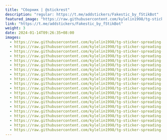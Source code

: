 ```yaml
---
title: "Сборник | @stickrest"
description: "regular: https://t.me/addstickers/Fakestic_by_fStikBot"
featured_image: "https://raw.githubusercontent.com/kylelin1998/tg-sticker-spreading-worldwide-images/main/img/fae5bc32-370f-43fd-bbea-23a4ed0abcda.jpg"
link: "https://t.me/addstickers/Fakestic_by_fStikBot"
weight: 3
date: 2024-01-14T09:26:35+08:00
images:
  - https://raw.githubusercontent.com/kylelin1998/tg-sticker-spreading-worldwide-images/main/img/fae5bc32-370f-43fd-bbea-23a4ed0abcda.jpg
  - https://raw.githubusercontent.com/kylelin1998/tg-sticker-spreading-worldwide-images/main/img/b3e9c5ab-08dd-4530-a3e4-d1aaaac21057.jpg
  - https://raw.githubusercontent.com/kylelin1998/tg-sticker-spreading-worldwide-images/main/img/f345d7cb-9c25-4252-91ad-b9f56193cf68.jpg
  - https://raw.githubusercontent.com/kylelin1998/tg-sticker-spreading-worldwide-images/main/img/a6850e6b-48d9-4a4e-b440-514b879de94f.jpg
  - https://raw.githubusercontent.com/kylelin1998/tg-sticker-spreading-worldwide-images/main/img/48442121-77e9-453c-b29d-1ef86a07ee90.jpg
  - https://raw.githubusercontent.com/kylelin1998/tg-sticker-spreading-worldwide-images/main/img/a08d23a0-09a6-43b8-86a8-7f891b8e1753.jpg
  - https://raw.githubusercontent.com/kylelin1998/tg-sticker-spreading-worldwide-images/main/img/d4b1747c-7677-4ffb-b768-d24b70f443dc.jpg
  - https://raw.githubusercontent.com/kylelin1998/tg-sticker-spreading-worldwide-images/main/img/880a780e-21af-4d0c-b6f7-721b5f0260dc.jpg
  - https://raw.githubusercontent.com/kylelin1998/tg-sticker-spreading-worldwide-images/main/img/6c8089fb-68ee-451a-8e21-7f81306ab583.jpg
  - https://raw.githubusercontent.com/kylelin1998/tg-sticker-spreading-worldwide-images/main/img/0b032f50-0b4e-4505-bc8d-87831f2ac0ff.jpg
  - https://raw.githubusercontent.com/kylelin1998/tg-sticker-spreading-worldwide-images/main/img/905a4e81-12ac-40d0-a8dc-c92c5427b7b1.jpg
  - https://raw.githubusercontent.com/kylelin1998/tg-sticker-spreading-worldwide-images/main/img/21bf866a-8ab0-4b48-97c2-4fb4625c6529.jpg
  - https://raw.githubusercontent.com/kylelin1998/tg-sticker-spreading-worldwide-images/main/img/f202b7bc-946a-48e5-b00d-f68429fcfdb0.jpg
  - https://raw.githubusercontent.com/kylelin1998/tg-sticker-spreading-worldwide-images/main/img/fbd4656d-3557-4e0c-9673-782891ddcba9.jpg
  - https://raw.githubusercontent.com/kylelin1998/tg-sticker-spreading-worldwide-images/main/img/ffc09bdb-76a6-466c-b546-6f95572a018b.jpg
  - https://raw.githubusercontent.com/kylelin1998/tg-sticker-spreading-worldwide-images/main/img/373bed88-bc3d-4457-bce8-fa3ed9e95970.jpg
  - https://raw.githubusercontent.com/kylelin1998/tg-sticker-spreading-worldwide-images/main/img/a3c7bb9c-801e-4821-95a8-842f87b17c02.jpg
  - https://raw.githubusercontent.com/kylelin1998/tg-sticker-spreading-worldwide-images/main/img/44c3eccf-6f91-451f-a207-333dcbd9c48e.jpg
  - https://raw.githubusercontent.com/kylelin1998/tg-sticker-spreading-worldwide-images/main/img/67d2eba4-f4ab-4460-a4d2-41e9034611b5.jpg
  - https://raw.githubusercontent.com/kylelin1998/tg-sticker-spreading-worldwide-images/main/img/d324a69a-a8b4-4e3f-8264-2a743059f840.jpg
---
```

